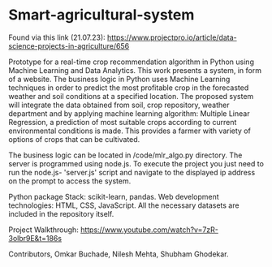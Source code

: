 # Smart-agricultural-system

Found via this link (21.07.23): https://www.projectpro.io/article/data-science-projects-in-agriculture/656

Prototype for a real-time crop recommendation algorithm in Python using Machine Learning and Data Analytics.
This work presents a system, in form of a website. The business logic in Python uses Machine Learning techniques in order to predict the most profitable crop in the forecasted weather and soil conditions at a specified location. The proposed system will integrate the data obtained from soil, crop repository, weather department and by applying machine learning algorithm: Multiple Linear Regression, a prediction of most suitable crops according to current environmental conditions is made. This provides a farmer with variety of options of crops that can be cultivated.

The business logic can be located in /code/mlr_algo.py directory.
The server is programmed using node.js. To execute the project you just need to run the node.js- 'server.js' script and navigate to the displayed ip address on the prompt to access the system.

Python package Stack: scikit-learn, pandas.
Web development technologies: HTML, CSS, JavaScript.
All the necessary datasets are included in the repository itself.

Project Walkthrough: https://www.youtube.com/watch?v=7zR-3olbr9E&t=186s

Contributors,
Omkar Buchade, Nilesh Mehta, Shubham Ghodekar.
